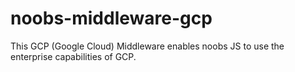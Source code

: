 # noobs-middleware-gcp
This GCP (Google Cloud) Middleware enables noobs JS to use the enterprise capabilities of GCP.
